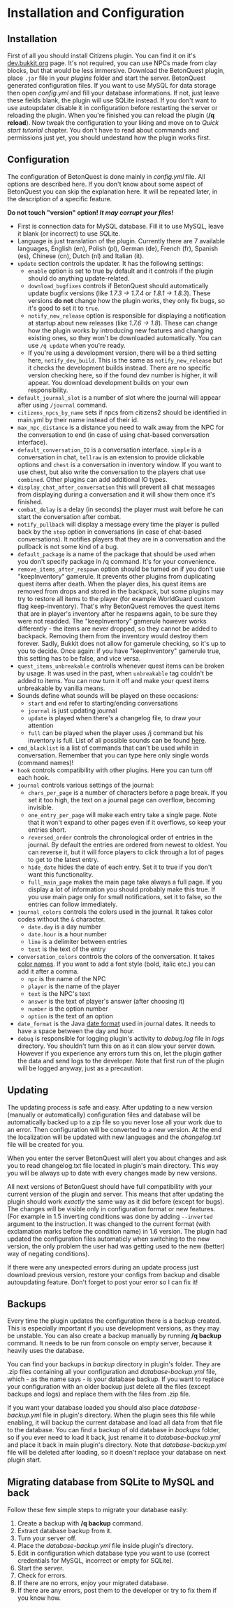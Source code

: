 # Installation and Configuration

## Installation

First of all you should install Citizens plugin. You can find it on it's [dev.bukkit.org](http://dev.bukkit.org/bukkit-plugins/citizens/) page. It's not required, you can use NPCs made from clay blocks, but that would be less immersive. Download the BetonQuest plugin, place `.jar` file in your _plugins_ folder and start the server. BetonQuest generated configuration files. If you want to use MySQL for data storage then open _config.yml_ and fill your database informations. If not, just leave these fields blank, the plugin will use SQLite instead. If you don't want to use autoupdater disable it in configuration before restarting the server or reloading the plugin. When you're finished you can reload the plugin (**/q reload**). Now tweak the configuration to your liking and move on to _Quick start tutorial_ chapter. You don't have to read about commands and permissions just yet, you should undestand how the plugin works first.

## Configuration


The configuration of BetonQuest is done mainly in _config.yml_ file. All options are described here. If you don't know about some aspect of BetonQuest you can skip the explanation here. It will be repeated later, in the description of a specific feature.

**Do not touch "version" option! _It may corrupt your files!_**

* First is connection data for MySQL database. Fill it to use MySQL, leave it blank (or incorrect) to use SQLite.
* Language is just translation of the plugin. Currently there are 7 available languages, English (en), Polish (pl), German (de), French (fr), Spanish (es), Chinese (cn), Dutch (nl) and Italian (it).
* `update` section controls the updater. It has the following settings:
    - `enable` option is set to true by default and it controls if the plugin should do anything update-related.
    - `download_bugfixes` controls if BetonQuest should automatically update bugfix versions (like _1.7.3 -> 1.7.4_ or _1.8.1 -> 1.8.3_).
        These versions **do not** change how the plugin works, they only fix bugs, so it's good to set it to `true`.
    - `notify_new_release` option is responsible for displaying a notification at startup about new releases (like _1.7.6 -> 1.8_).
        These can change how the plugin works by introducing new features and changing existing ones, so they won't be downloaded automatically. You can use `/q update` when you're ready.
    - If you're using a development version, there will be a third setting here, `notify_dev_build`.
        This is the same as `notify_new_release` but it checks the development builds instead. There are no specific version checking here, so if the found dev number is higher, it will appear. You download development builds on your own responsibility.
* `default_journal_slot` is a number of slot where the journal will appear after using `/journal` command.
* `citizens_npcs_by_name` sets if npcs from citizens2 should be identified in main.yml by their name instead of their id.
* `max_npc_distance` is a distance you need to walk away from the NPC for the conversation to end (in case of using chat-based conversation interface).
* `default_conversation_IO` is a conversation interface. `simple` is a conversation in chat, `tellraw` is an extension to provide clickable options and `chest` is a conversation in inventory window. If you want to use chest, but also write the conversation to the players chat use `combined`. Other plugins can add additional IO types.
* `display_chat_after_conversation` this will prevent all chat messages from displaying during a conversation and it will show them once it's finished.
* `combat_delay` is a delay (in seconds) the player must wait before he can start the conversation after combat.
* `notify_pullback` will display a message every time the player is pulled back by the `stop` option in conversations (in case of chat-based conversations). It notifies players that they are in a conversation and the pullback is not some kind of a bug.
* `default_package` is a name of the package that should be used when you don't specify package in /q command. It's for your convenience.
* `remove_items_after_respawn` option should be turned on if you don't use "keepInventory" gamerule. It prevents other plugins from duplicating quest items after death.
    When the player dies, his quest items are removed from drops and stored in the backpack, but some plugins may try to restore all items to the player (for example WorldGuard custom flag keep-inventory). That's why BetonQuest removes the quest items that are in player's inventory after he respawns again, to be sure they were not readded. The "keepInventory" gamerule however works differently - the items are never dropped, so they cannot be added to backpack. Removing them from the inventory would destroy them forever. Sadly, Bukkit does not allow for gamerule checking, so it's up to you to decide. Once again: if you have "keepInventory" gamerule true, this setting has to be false, and vice versa.
* `quest_items_unbreakable` controlls whenever quest items can be broken by usage. It was used in the past, when `unbreakable` tag couldn't be added to items. You can now turn it off and make your quest items unbreakable by vanilla means.
* Sounds define what sounds will be played on these occasions:
    - `start` and `end` refer to starting/ending conversations
    - `journal` is just updating journal
    - `update` is played when there's a changelog file, to draw your attention
    - `full` can be played when the player uses /j command but his inventory is full.
    List of all possible sounds can be found [here](https://hub.spigotmc.org/javadocs/spigot/org/bukkit/Sound.html).
* `cmd_blacklist` is a list of commands that can't be used while in conversation. Remember that you can type here only single words (command names)!
* `hook` controls compatibility with other plugins. Here you can turn off each hook.
* `journal` controls various settings of the journal:
    - `chars_per_page` is a number of characters before a page break. If you set it too high, the text on a journal page can overflow, becoming invisible.
    - `one_entry_per_page` will make each entry take a single page. Note that it won't expand to other pages even if it overflows, so keep your entries short.
    - `reversed_order` controls the chronological order of entries in the journal. By default the entries are ordered from newest to oldest. You can reverse it, but it will force players to click through a lot of pages to get to the latest entry.
    - `hide_date` hides the date of each entry. Set it to true if you don't want this functionality.
    - `full_main_page` makes the main page take always a full page. If you display a lot of information you should probably make this true. If you use main page only for small notifications, set it to false, so the entries can follow immediately.
* `journal_colors` controls the colors used in the journal. It takes color codes without the `&` character.
    - `date.day` is a day number
    - `date.hour` is a hour number
    - `line` is a delimiter between entries
    - `text` is the text of the entry
* `conversation_colors` controls the colors of the conversation. It takes [color names](https://hub.spigotmc.org/javadocs/spigot/org/bukkit/ChatColor.html). If you want to add a font style (bold, italic etc.) you can add it after a comma.
    - `npc` is the name of the NPC
    - `player` is the name of the player
    - `text` is the NPC's text
    - `answer` is the text of player's answer (after choosing it)
    - `number` is the option number
    - `option` is the text of an option
* `date_format` is the Java [date format](https://docs.oracle.com/javase/7/docs/api/java/text/SimpleDateFormat.html) used in journal dates. It needs to have a space between the day and hour.
* `debug` is responsible for logging plugin's activity to _debug.log_ file in _logs_ directory. You shouldn't turn this on as it can slow your server down. However if you experience any errors turn this on, let the plugin gather the data and send logs to the developer. Note that first run of the plugin will be logged anyway, just as a precaution.

## Updating

The  updating process is safe and easy. After updating to a new version (manually or automatically) configuration files and database will be automatically backed up to a zip file so you never lose all your work due to an error. Then configuration will be converted to a new version. At the end the localization will be updated with new languages and the _changelog.txt_ file will be created for you.

When you enter the server BetonQuest will alert you about changes and ask you to read changelog.txt file located in plugin's main directory. This way you will be always up to date with every changes made by new versions.

All next versions of BetonQuest should have full compatibility with your current version of the plugin and server. This means that after updating the plugin should work _exactly_ the same way as it did before (except for bugs). The changes will be visible only in configuration format or new features. (For example in 1.5 inverting conditions was done by adding `--inverted` argument to the instruction. It was changed to the current format (with exclamation marks before the condition name) in 1.6 version. The plugin had updated the configuration files automaticly when switching to the new version, the only problem the user had was getting used to the new (better) way of negating conditions).

If there were any unexpected errors during an update process just download previous version, restore your configs from backup and disable autoupdating feature. Don't forget to post your error so I can fix it!

## Backups

Every time the plugin updates the configuration there is a backup created. This is especially important if you use development versions, as they may be unstable. You can also create a backup manually by running **/q backup** command. It needs to be run from console on empty server, because it heavily uses the database.

You can find your backups in _backup_ directory in plugin's folder. They are .zip files containing all your configuration and _database-backup.yml_ file, which - as the name says - is your database backup. If you want to replace your configuration with an older backup just delete all the files (except backups and logs) and replace them with the files from .zip file.

If you want your database loaded you should also place _database-backup.yml_ file in plugin's directory. When the plugin sees this file while enabling, it will backup the current database and load all data from that file to the database. You can find a backup of old database in _backups_ folder, so if you ever need to load it back, just rename it to _database-backup.yml_ and place it back in main plugin's directory. Note that _database-backup.yml_ file will be deleted after loading, so it doesn't replace your database on next plugin start.

## Migrating database from SQLite to MySQL and back

Follow these few simple steps to migrate your database easily:

1. Create a backup with **/q backup** command.
2. Extract database backup from it.
3. Turn your server off.
4. Place the _database-backup.yml_ file inside plugin's directory.
5. Edit in configuration which database type you want to use (correct credentials for MySQL, incorrect or empty for SQLite).
6. Start the server.
7. Check for errors.
8. If there are no errors, enjoy your migrated database.
9. If there are any errors, post them to the developer or try to fix them if you know how.
